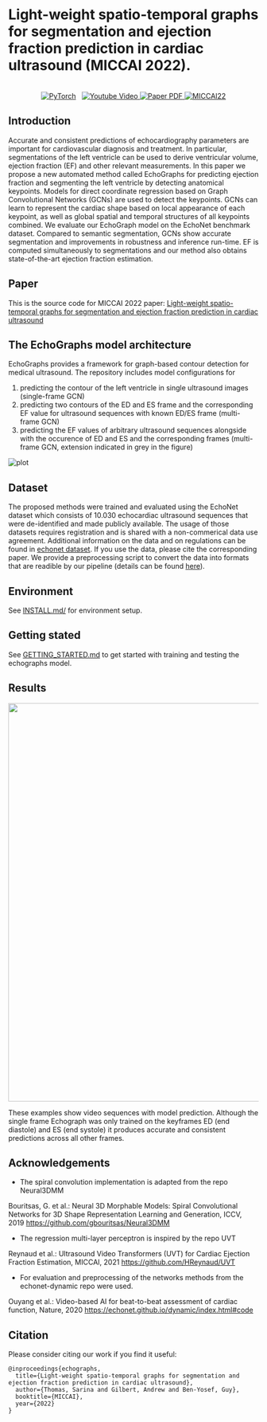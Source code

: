 # Light-weight spatio-temporal graphs for segmentation and ejection fraction prediction in cardiac ultrasound (MICCAI 2022).

<p align="center">
  <br>
    <a href="https://pytorch.org/get-started/locally/"><img alt="PyTorch" src="https://img.shields.io/badge/PyTorch-ee4c2c?logo=pytorch&logoColor=white"></a>
    <a href='url_to_youtube_video' style='padding-left: 0.5rem;'>
      <img src='https://img.shields.io/badge/Youtube-Video-red?style=flat&logo=youtube&logoColor=red' alt='Youtube Video'>
    </a>
    <a href='url_for_pdf'>
      <img src='https://img.shields.io/badge/Paper-PDF-green?style=flat&logo=arXiv&logoColor=green' alt='Paper PDF'>
    </a>
    <a href='https://conferences.miccai.org/2022/en/'>
      <img src='https://www.google.com/imgres?imgurl=https%3A%2F%2Fconferences.miccai.org%2F2022%2Ffiles%2Fimages%2Flayout%2Fgeneral%2Fmiccai2022-logo.png&imgrefurl=https%3A%2F%2Fconferences.miccai.org%2F2022%2F&tbnid=OPWAc8X5KGdUGM&vet=12ahUKEwi1md24_cL4AhUTohoKHfSPCeYQMygAegUIARCmAQ..i&docid=HBGl5SZg0_tNbM&w=576&h=184&q=miccaI%202022%20logo&safe=active&ved=2ahUKEwi1md24_cL4AhUTohoKHfSPCeYQMygAegUIARCmAQ' alt='MICCAI22'>
    </a>
</p>


## Introduction
Accurate and consistent predictions of echocardiography parameters are important for cardiovascular diagnosis and treatment. 
In particular, segmentations of the left ventricle can be used to derive ventricular volume, ejection fraction (EF) and other relevant measurements. 
In this paper we propose a new automated method called EchoGraphs for predicting ejection fraction and segmenting the left ventricle by detecting anatomical keypoints. Models for direct coordinate regression based on Graph Convolutional Networks (GCNs) are used to detect the keypoints. GCNs can learn to represent the cardiac shape based on local appearance of each keypoint, as well as global spatial and temporal structures of all keypoints combined. 
We evaluate our EchoGraph model on the EchoNet benchmark dataset. 
Compared to semantic segmentation, GCNs show accurate segmentation and improvements in robustness and inference run-time. 
EF is computed simultaneously to segmentations and our method also obtains state-of-the-art ejection fraction estimation.

## Paper
This is the source code for MICCAI 2022 paper: [Light-weight spatio-temporal graphs for segmentation and ejection fraction prediction in cardiac ultrasound](link_to_arxiv)

## The EchoGraphs model architecture
EchoGraphs provides a framework for graph-based contour detection for medical ultrasound. 
The repository includes model configurations for
1) predicting the contour of the left ventricle in single ultrasound images (single-frame GCN)
2) predicting two contours of the ED and ES frame and the corresponding EF value for ultrasound sequences with known ED/ES frame (multi-frame GCN)
3) predicting the EF values of arbitrary ultrasound sequences alongside with the occurence of ED and ES and the corresponding frames (multi-frame GCN, extension indicated in grey in the figure)

![plot](./figures/NetworkOverview.png)

## Dataset
The proposed methods were trained and evaluated using the EchoNet dataset which consists of 10.030 echocardiac ultrasound sequences that were de-identified and made publicly available. The usage of those datasets requires registration and is shared with a non-commerical data use agreement.
Additional information on the data and on regulations can be found in [echonet dataset](https://echonet.github.io/dynamic/). If you use the data, please cite the corresponding paper. We provide a preprocessing script to convert the data into formats that are readible by our pipeline (details can be found [here](./GETTING_STARTED.md)).

## Environment
See [INSTALL.md/](./INSTALL.md) for environment setup.

## Getting stated
See [GETTING_STARTED.md](./GETTING_STARTED.md) to get started with training and testing the echographs model. 

## Results 
[<img src="./figures/GCN_MobileNet2_single_frame.gif" width="800"/>](./figures/GCN_MobileNet2_single_frame.gif)

These examples show video sequences with model prediction. Although the single frame Echograph was only trained on the keyframes ED (end diastole) and ES (end systole) it produces accurate and consistent predictions across all other frames.

## Acknowledgements

* The spiral convolution implementation is adapted from the repo Neural3DMM

Bouritsas, G. et al.: Neural 3D Morphable Models: Spiral Convolutional Networks for 3D 
Shape Representation Learning and Generation, ICCV, 2019 https://github.com/gbouritsas/Neural3DMM

- The regression multi-layer perceptron is inspired by the repo UVT

Reynaud et al.: Ultrasound Video Transformers (UVT) for Cardiac Ejection Fraction Estimation, MICCAI, 2021 https://github.com/HReynaud/UVT

- For evaluation and preprocessing of the networks methods from the echonet-dynamic repo were used.

Ouyang et al.: Video-based AI for beat-to-beat assessment of cardiac function, Nature, 2020 https://echonet.github.io/dynamic/index.html#code


## Citation
Please consider citing our work if you find it useful:

```
@inproceedings{echographs,
  title={Light-weight spatio-temporal graphs for segmentation and ejection fraction prediction in cardiac ultrasound},
  author={Thomas, Sarina and Gilbert, Andrew and Ben-Yosef, Guy},
  booktitle={MICCAI},
  year={2022}
}
